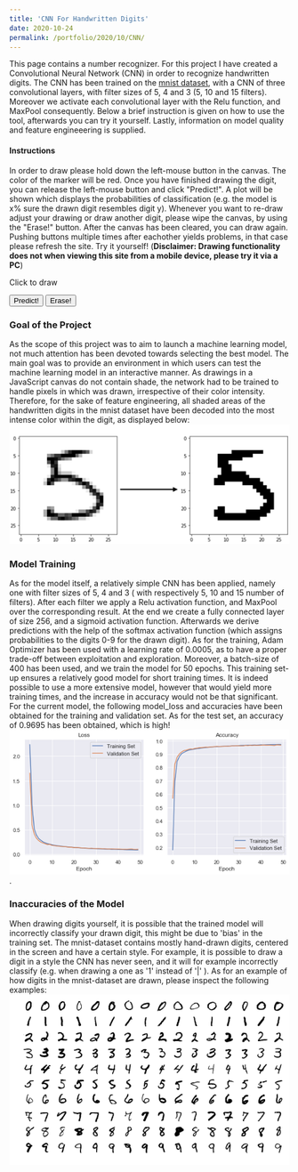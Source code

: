 ```yaml
--- 
title: 'CNN For Handwritten Digits' 
date: 2020-10-24 
permalink: /portfolio/2020/10/CNN/ 
---
```


This page contains a number recognizer. For this project I have created a Convolutional Neural Network (CNN) in order to recognize handwritten digits. The CNN has been trained on the [mnist dataset](https://en.wikipedia.org/wiki/MNIST_database), with a CNN of three convolutional layers, with filter sizes of 5, 4 and 3 (5, 10 and 15 filters). Moreover we activate each convolutional layer with the Relu function, and MaxPool consequently. Below a brief instruction is given on how to use the tool, afterwards you can try it yourself. Lastly, information on model quality and feature engineeering is supplied.

#### Instructions
In order to draw please hold down the left-mouse button in the canvas. The color of the marker will be red. Once you have finished drawing the digit, you can release the left-mouse button and click "Predict!". A plot will be shown which displays the probabilities of classification (e.g. the model is x% sure the drawn digit resembles digit y). Whenever you want to re-draw adjust your drawing or draw another digit, please wipe the canvas, by using the "Erase!" button. After the canvas has been cleared, you can draw again. Pushing buttons multiple times after eachother yields problems, in that case please refresh the site. Try it yourself! (**Disclaimer: Drawing functionality does not when viewing this site from a mobile device, please try it via a PC**)

<div id="canvas">Click to draw<br/></div>
<script src="https://cdn.jsdelivr.net/npm/@tensorflow/tfjs@2.0.0/dist/tf.min.js"></script>
<script src="https://cdnjs.cloudflare.com/ajax/libs/Chart.js/2.5.0/Chart.min.js"></script>
<body>
<script>
function create_container() {
    function createCanvas(parent, width, height) {
        var canvas = {};
        canvas.node = document.createElement('canvas');
        canvas.context = canvas.node.getContext('2d');
        canvas.node.width = width || 100;
        canvas.node.height = height || 100;
        parent.appendChild(canvas.node);
        return canvas;
    }
    function init(container, width, height, fillColor) {
        var canvas = createCanvas(container, width, height);
        var ctx = canvas.context;
        ctx.fillCircle = function(x, y, radius, fillColor) {
            this.fillStyle = fillColor;
            this.beginPath();
            this.moveTo(x, y);
            this.arc(x, y, radius, 0, Math.PI * 2, false);
            this.fill();
        };
        ctx.clearTo = function(fillColor) {
            ctx.fillStyle = fillColor;
            ctx.fillRect(0, 0, width, height);
        };
        ctx.clearTo(fillColor || "#ddd");
        canvas.node.onmousemove = function(e) {
            if (!canvas.isDrawing) {
               return;
            }
            var x = e.pageX - this.offsetLeft;
            var y = e.pageY - this.offsetTop;
            var radius = 10; 
            var fillColor = '#FF0000';
            ctx.fillCircle(x, y, radius, fillColor);
        };
        canvas.node.onmousedown = function(e) {
            canvas.isDrawing = true;
        };
        canvas.node.onmouseup = function(e) {
            canvas.isDrawing = false;
        };
        ctx.lineWidth = 2;
				ctx.strokeStyle="#000000";
				ctx.strokeRect(0, 0, width, height);
        return canvas
    }
    var container = document.getElementById('canvas');
    var canvas  = init(container, 200,200, '#0000');
		return canvas
}
var canvas = create_container();
</script>

<script>
function erase(canvas){
    const context = canvas.node.getContext('2d');
    context.clearRect(0, 0, canvas.node.width, canvas.node.height);
    context.strokeStyle="#000000";
    context.strokeRect(0, 0, canvas.node.width, canvas.node.height);
    
   	this.bar_chart_object.destroy();
    
    
}
</script>

<script>
async function load_model() {
    let m = await tf.loadLayersModel('https://raw.githubusercontent.com/dijkstrar/dijkstrar.github.io/master/files/model.json','https://raw.githubusercontent.com/dijkstrar/dijkstrar.github.io/master/files/group1-shard1of1.bin');
    return m;
}
</script>

<script>
async function predict(canvas){
    var gfg = canvas.node.getContext("2d");
    var g =  gfg.getImageData(0, 0, 200, 200); 
    const tens = tf.browser.fromPixels(g,1).resizeNearestNeighbor([28, 28]).div(255);
    let model = load_model();
    console.log('finished loading');

    model.then(model => {
        const prediction = model.predict(tens.reshape([1, 28, 28, 1]),);
    	create_chart(Array.from(prediction.dataSync()));
        showChart();
    });
    
}
</script>

<script>
function determine_colors(arr){
	max_num = Math.max.apply(Math, arr);
    newArr =[];
    for(i=0; i<arr.length; i++){
    	if (arr[i]==max_num){
        	newArr.push('#000000');
        }
        else newArr.push('#666a70');
    }
    return newArr;
}
</script>

<script>
function convert(arr){
    newArr =[];
    for(i=0; i<arr.length; i++){
        newArr.push(arr[i].toFixed(2));
    }
    return newArr;
}
</script>

<script>
async function create_chart(prediction){
    bar_chart_object = new Chart(document.getElementById("bar-chart"), {
        type: 'bar',
        data: {
        	labels: Array.from(Array(10).keys()),
        	datasets: [
        			{
          label: "Probability",
          backgroundColor: determine_colors(prediction),
          data: convert(prediction)
        }
      ]
        },
        options: {
        scales: {
            xAxes: [{
                barPercentage: 1,
                gridLines: {
                    display:false
                }
            }],
            yAxes: [{
            ticks: {
                max: 1},
                gridLines: {
                    display:false
                }   
            }]
        },
        legend: { display: false },
        responsive: false,
        maintainAspectRatio: true,
        title: {
            display: true,
            text: 'Predicted Number from Drawing'
        }
        }
    });
	return bar_chart_object;
}
</script>


<script>
    function showChart(){
        document.getElementById('bar-chart').style.display='block';
    }
</script>

<button onclick="predict(canvas)">Predict!</button> 
<button onclick="erase(canvas)">Erase!</button> 
<div><canvas id="bar-chart"></canvas></div>

</body>

### Goal of the Project
As the scope of this project was to aim to launch a machine learning model, not much attention has been devoted towards selecting the best model. The main goal was to provide an environment in which users can test the machine learning model in an interactive manner. As drawings in a JavaScript canvas do not contain shade, the network had to be trained to handle pixels in which was drawn, irrespective of their color intensity. Therefore, for the sake of feature engineering, all shaded areas of the handwritten digits in the mnist dataset have been decoded into the most intense color within the digit, as displayed below: ![Getting Started](</images/mnist_digit_transformation.PNG>)

### Model Training
As for the model itself, a relatively simple CNN has been applied, namely one with filter sizes of 5, 4 and 3 ( with respectively 5, 10 and 15 number of filters). After each filter we apply a Relu activation function, and MaxPool over the corresponding result. At the end we create a fully connected layer of size 256, and a sigmoid activation function. Afterwards we derive predictions with the help of the softmax activation function (which assigns probabilities to the digits 0-9 for the drawn digit). As for the training, Adam Optimizer has been used with a learning rate of 0.0005, as to have a proper trade-off between exploitation and exploration. Moreover, a batch-size of 400 has been used, and we train the model for 50 epochs. This training set-up ensures a relatively good model for short training times. It is indeed possible to use a more extensive model, however that would yield more training times, and the increase in accuracy would not be that significant. For the current model, the following model_loss and accuracies have been obtained for the training and validation set. As for the test set, an accuracy of 0.9695 has been obtained, which is high!
  ![Getting Started](</images/mnist_accuracies.png>).  

### Inaccuracies of the Model
When drawing digits yourself, it is possible that the trained model will incorrectly classify your drawn digit, this might be due to 'bias' in the training set. The mnist-dataset contains mostly hand-drawn digits, centered in the screen and have a certain style. For example, it is possible to draw a digit in a style the CNN has never seen, and it will for example incorrectly classify (e.g. when drawing a one as '1' instead of '|' ). 
As for an example of how digits in the mnist-dataset are drawn, please inspect the following examples: ![Getting Started](</images/mnist_examples.png>)

<!-- misschien nog iets met confusion matrix doen? -->
